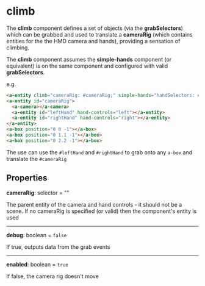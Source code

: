 # climb

The **climb** component defines a set of objects (via the **grabSelectors**) which can be grabbed and used to translate a **cameraRig** (which contains entities for the the HMD camera and hands), providing a sensation of climbing.

The **climb** component assumes the **simple-hands** component (or equivalent) is on the same component and configured with valid **grabSelectors**.

e.g.
```html
<a-entity climb="cameraRig: #cameraRig;" simple-hands="handSelectors: #leftHand,#rightHand; grabSelectors: a-box;"></a-entity>
<a-entity id="cameraRig">
  <a-camera></a-camera>
  <a-entity id="leftHand" hand-controls="left"></a-entity>
  <a-entity id="rightHand" hand-controls="right"></a-entity>
</a-entity>
<a-box position="0 0 -1"></a-box>
<a-box position="0 1.1 -1"></a-box>
<a-box position="0 2.2 -1"></a-box>
```
The use can use the `#leftHand` and `#rightHand` to grab onto any `a-box` and translate the `#cameraRig`

## Properties

**cameraRig**: selector = ""

The parent entity of the camera and hand controls - it should not be a scene.  If no cameraRig is specified (or valid) then the component's entity is used

---
**debug**: boolean = `false`

If true, outputs data from the grab events

---
**enabled**: boolean = `true`

If false, the camera rig doesn't move
